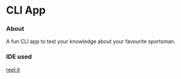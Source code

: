 # CLI App

### **About**

A fun CLI app to test your knowledge about your favourite sportsman.

### **IDE used**

[repl.it](https://repl.it)
